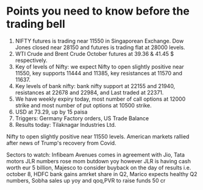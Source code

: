 # Points you need to know before the trading bell
1. NIFTY futures is trading near 11550 in Singaporean Exchange. Dow Jones closed near 28150 and futures is trading flat at 28000 levels.
2. WTI Crude and Brent Crude October futures at 39.36 & 41.45 $ respectively. 
3. Key of levels of Nifty: we expect Nifty to open slightly positive near 11550, key supports 11444 and 11385, key resistances at 11570 and 11637.
4. Key levels of bank nifty: bank nifty support at 22155 and 21940, resistances at 22678 and 22984, and Last traded at 22371.
5. We have weekly expiry today, most number of call options at 12000 strike and most number of put options at 10500 strike.
6. USD at 73.29, up by 15 paisa
7. Triggers: Germany Factory orders, US Trade Balance
8. Results today: Tilaknagar Industries Ltd.

Nifty to open slightly positive near 11550 levels. American markets rallied after news of Trump's recovery from Covid. 

Sectors to watch: Infibeam Avenues comes in agreement with Jio, Tata motors JLR numbers rose mom butdown yoy however JLR is having cash worth eur 5 billion, Majesco to consider buyback on the day of results i.e. october 8, HDFC bank gains amrket share in Q2, Marico expects healthy Q2 numbers, Sobha sales up yoy and qoq,PVR to raise funds 50 cr 

